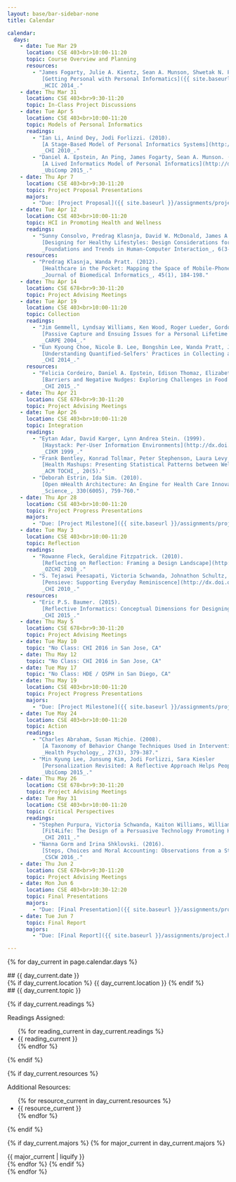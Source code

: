 ```yaml
---
layout: base/bar-sidebar-none
title: Calendar

calendar:
  days:
    - date: Tue Mar 29
      location: CSE 403<br>10:00-11:20
      topic: Course Overview and Planning
      resources:
        - "James Fogarty, Julie A. Kientz, Sean A. Munson, Shwetak N. Patel. (2014). 
           [Getting Personal with Personal Informatics]({{ site.baseurl }}/readings/fogarty2014.pdf). 
           _HCIC 2014_."
    - date: Thu Mar 31
      location: CSE 403<br>9:30-11:20
      topic: In-Class Project Discussions
    - date: Tue Apr 5
      location: CSE 403<br>10:00-11:20
      topic: Models of Personal Informatics
      readings: 
        - "Ian Li, Anind Dey, Jodi Forlizzi. (2010).
           [A Stage-Based Model of Personal Informatics Systems](http://dx.doi.org/10.1145/1753326.1753409).
           _CHI 2010_."
        - "Daniel A. Epstein, An Ping, James Fogarty, Sean A. Munson. (2015).
           [A Lived Informatics Model of Personal Informatics](http://dx.doi.org/10.1145/2750858.2804250).
           _UbiComp 2015_."
    - date: Thu Apr 7
      location: CSE 403<br>9:30-11:20
      topic: Project Proposal Presentations
      majors:
        - "Due: [Project Proposal]({{ site.baseurl }}/assignments/project.html#proposal)"
    - date: Tue Apr 12
      location: CSE 403<br>10:00-11:20
      topic: HCI in Promoting Health and Wellness
      readings: 
        - "Sunny Consolvo, Predrag Klasnja, David W. McDonald, James A. Landay. (2014). 
           [Designing for Healthy Lifestyles: Design Considerations for Mobile Technologies to Encourage Consumer Health and Wellness](http://dx.doi.org/10.1561/1100000040).
           _Foundations and Trends in Human-Computer Interaction_, 6(3-4), 167-315."
      resources:
        - "Predrag Klasnja, Wanda Pratt. (2012).
           [Healthcare in the Pocket: Mapping the Space of Mobile-Phone Health Interventions](http://dx.doi.org/10.1016/j.jbi.2011.08.017).
           _Journal of Biomedical Informatics_, 45(1), 184-198."
    - date: Thu Apr 14
      location: CSE 678<br>9:30-11:20
      topic: Project Advising Meetings
    - date: Tue Apr 19
      location: CSE 403<br>10:00-11:20
      topic: Collection
      readings:
        - "Jim Gemmell, Lyndsay Williams, Ken Wood, Roger Lueder, Gordon Bell. (2004).
           [Passive Capture and Ensuing Issues for a Personal Lifetime Store](http://dx.doi.org/10.1145/1026653.1026660).
           _CARPE 2004_."
        - "Eun Kyoung Choe, Nicole B. Lee, Bongshin Lee, Wanda Pratt, Julie A. Kientz. (2014). 
           [Understanding Quantified-Selfers' Practices in Collecting and Exploring Personal Data](http://dx.doi.org/10.1145/2556288.2557372). 
           _CHI 2014_."
      resources:
        - "Felicia Cordeiro, Daniel A. Epstein, Edison Thomaz, Elizabeth Bales, Arvind K. Jagannathan, Gregory D. Abowd, James Fogarty. (2015).
           [Barriers and Negative Nudges: Exploring Challenges in Food Journaling](http://dx.doi.org/10.1145/2702123.2702155).
           _CHI 2015_."
    - date: Thu Apr 21
      location: CSE 678<br>9:30-11:20
      topic: Project Advising Meetings
    - date: Tue Apr 26
      location: CSE 403<br>10:00-11:20
      topic: Integration
      readings:
        - "Eytan Adar, David Karger, Lynn Andrea Stein. (1999).
           [Haystack: Per-User Information Environments](http://dx.doi.org/10.1145/319950.323231).
           _CIKM 1999_."
        - "Frank Bentley, Konrad Tollmar, Peter Stephenson, Laura Levy, Brian Jones, Scott Robertson, Ed Price, Richard Catrambone, Jeff Wilson. 2013. 
           [Health Mashups: Presenting Statistical Patterns between Wellbeing Data and Context in Natural Language to Promote Behavior Change](http://dx.doi.org/10.1145/2503823). 
           _ACM TOCHI_, 20(5)."
        - "Deborah Estrin, Ida Sim. (2010).
           [Open mHealth Architecture: An Engine for Health Care Innovation]({{ site.baseurl }}/readings/estrin2010.pdf).
           _Science_, 330(6005), 759-760."
    - date: Thu Apr 28
      location: CSE 403<br>10:00-11:20
      topic: Project Progress Presentations
      majors:
        - "Due: [Project Milestone]({{ site.baseurl }}/assignments/project.html#milestone)"
    - date: Tue May 3
      location: CSE 403<br>10:00-11:20
      topic: Reflection
      readings: 
        - "Rowanne Fleck, Geraldine Fitzpatrick. (2010). 
           [Reflecting on Reflection: Framing a Design Landscape](http://dx.doi.org/10.1145/1952222.1952269). 
           _OZCHI 2010_."        
        - "S. Tejaswi Peesapati, Victoria Schwanda, Johnathon Schultz, Matt Lepage, So-yae Jeong, and Dan Cosley. (2010). 
           [Pensieve: Supporting Everyday Reminiscence](http://dx.doi.org/10.1145/1753326.1753635). 
           _CHI 2010_."
      resources:
        - "Eric P.S. Baumer. (2015). 
           [Reflective Informatics: Conceptual Dimensions for Designing Technologies of Reflection](http://dx.doi.org/10.1145/2702123.2702234). 
           _CHI 2015_."
    - date: Thu May 5
      location: CSE 678<br>9:30-11:20
      topic: Project Advising Meetings
    - date: Tue May 10
      topic: "No Class: CHI 2016 in San Jose, CA"
    - date: Thu May 12
      topic: "No Class: CHI 2016 in San Jose, CA"
    - date: Tue May 17
      topic: "No Class: HDE / QSPH in San Diego, CA"
    - date: Thu May 19
      location: CSE 403<br>10:00-11:20
      topic: Project Progress Presentations
      majors:
        - "Due: [Project Milestone]({{ site.baseurl }}/assignments/project.html#milestone)"
    - date: Tue May 24
      location: CSE 403<br>10:00-11:20
      topic: Action
      readings: 
        - "Charles Abraham, Susan Michie. (2008).
           [A Taxonomy of Behavior Change Techniques Used in Interventions]({{ site.baseurl }}/readings/abraham2008.pdf).
           _Health Psychology_, 27(3), 379-387."
        - "Min Kyung Lee, Junsung Kim, Jodi Forlizzi, Sara Kiesler
           [Personalization Revisited: A Reflective Approach Helps People Better Personalize Health Services and Motivates Them to Increase Physical Activity](http://dx.doi.org/10.1145/2750858.2807552).
           _UbiComp 2015_."
    - date: Thu May 26
      location: CSE 678<br>9:30-11:20
      topic: Project Advising Meetings
    - date: Tue May 31
      location: CSE 403<br>10:00-11:20
      topic: Critical Perspectives
      readings: 
        - "Stephen Purpura, Victoria Schwanda, Kaiton Williams, William Stubler, Phoebe Sengers. (2011).
           [Fit4Life: The Design of a Persuasive Technology Promoting Healthy Behavior and Ideal Weight](http://dx.doi.org/10.1145/1978942.1979003).
           _CHI 2011_."
        - "Nanna Gorm and Irina Shklovski. (2016). 
           [Steps, Choices and Moral Accounting: Observations from a Step-Counting Campaign in the Workplace](http://dx.doi.org/10.1145/2818048.2819944). 
           _CSCW 2016_."
    - date: Thu Jun 2
      location: CSE 678<br>9:30-11:20
      topic: Project Advising Meetings
    - date: Mon Jun 6
      location: CSE 403<br>10:30-12:20
      topic: Final Presentations
      majors:
        - "Due: [Final Presentation]({{ site.baseurl }}/assignments/project.html#final-presentation)"
    - date: Tue Jun 7
      topic: Final Report
      majors:
        - "Due: [Final Report]({{ site.baseurl }}/assignments/project.html#final-report)"

---
```


<html>
<div class="calendar">

{% for day_current in page.calendar.days %}
<!----- Day ----->
<div class="row">
<!----- Left Column ----->
<div class="col-md-2" markdown="block">
## {{ day_current.date }}

<div class="directions" markdown="block">
{% if day_current.location %}
{{ day_current.location }}
{% endif %}
</div>

</div>
<!----- End Left Column ----->
<!----- Right Column ----->
<div class="col-md-10 calcontent" markdown="block">
## {{ day_current.topic }}

<!----- Readings ----->
{% if day_current.readings %}
<div class="directions" markdown="block">
Readings Assigned:
</div>
<ul class="paper" markdown="block">
{% for reading_current in day_current.readings %}
<li class="paper" markdown="block">
{{ reading_current }}
</li>
{% endfor %}
</ul>
{% endif %}

<!----- Resources ----->
{% if day_current.resources %}
<div class="directions" markdown="block">
Additional Resources:
</div>
<ul class="paper" markdown="block">
{% for resource_current in day_current.resources %}
<li class="paper" markdown="block">
{{ resource_current }}
</li>
{% endfor %}
</ul>
{% endif %}

<!----- Majors ----->
{% if day_current.majors %}
{% for major_current in day_current.majors %}
<div class="major" markdown="block">
{{ major_current | liquify }}
</div>
{% endfor %}
{% endif %}

</div>
<!----- End Right Column ----->
</div>
<!----- End Day ----->
{% endfor %}

</div>
</html>
